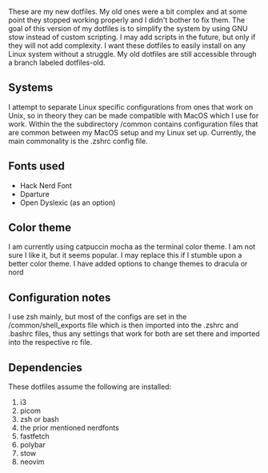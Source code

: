 These are my new dotfiles. 
My old ones were a bit complex and at some point they stopped working properly and I didn't bother to fix them.
The goal of this version of my dotfiles is to simplify the system by using GNU stow instead of custom scripting.
I may add scripts in the future, but only if they will not add complexity. I want these dotfiles to easily install on any Linux system without a struggle.
My old dotfiles are still accessible through a branch labeled dotfiles-old.

## Systems
I attempt to separate Linux specific configurations from ones that work on Unix, so in theory they can be made compatible with MacOS which I use for work.
Within the the subdirectory /common contains configuration files that are common between my MacOS setup and my Linux set up. Currently, the main commonality is the .zshrc config file.

## Fonts used
* Hack Nerd Font
* Dparture
* Open Dyslexic (as an option)

## Color theme
I am currently using catpuccin mocha as the terminal color theme. I am not sure I like it, but it seems popular. I may replace this if I stumble upon a better color theme.
I have added options to change themes to dracula or nord

## Configuration notes
I use zsh mainly, but most of the configs are set in the /common/shell_exports file which is then imported into the .zshrc and .bashrc files, thus any settings that work for both are set there and imported into the respective rc file.

## Dependencies
These dotfiles assume the following are installed:
1. i3
2. picom
3. zsh or bash
4. the prior mentioned nerdfonts
5. fastfetch
6. polybar
7. stow
8. neovim
